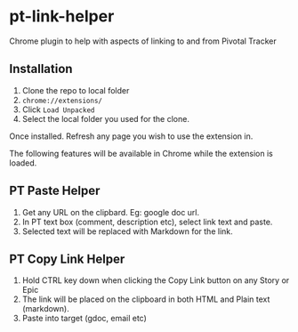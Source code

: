 # pt-link-helper
Chrome plugin to help with aspects of linking to and from Pivotal Tracker

## Installation
1. Clone the repo to local folder
2. `chrome://extensions/`
3. Click `Load Unpacked`
4. Select the local folder you used for the clone.

Once installed. Refresh any page you wish to use the extension in. 

The following features will be available in Chrome while the extension is loaded.

## PT Paste Helper
1. Get any URL on the clipbard. Eg: google doc url.
2. In PT text box (comment, description etc), select link text and paste.
3. Selected text will be replaced with Markdown for the link.

## PT Copy Link Helper
1. Hold CTRL key down when clicking the Copy Link button on any Story or Epic
2. The link will be placed on the clipboard in both HTML and Plain text (markdown).
3. Paste into target (gdoc, email etc)
